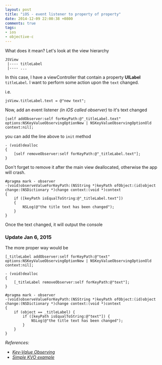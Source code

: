 ```yaml
---
layout: post
title: "iOS - event listener to property of property"
date: 2014-12-09 22:00:38 +0800
comments: true
tags: 
- ios
- objective-c
---
```


What does it mean? Let's look at the view hierarchy

```
JSView
 |---- titleLabel
 |---- ...
```

In this case, I have a viewController that contain a property **UILabel** `titleLabel`. I want to perform some action upon the `text` changed.

i.e.

```obj-c
jsView.titleLabel.text = @"new text";
```

Now, add an event listener _(in iOS called observer)_ to it's text changed

```obj-c
[self addObserver:self forKeyPath:@"_titleLabel.text" options:NSKeyValueObservingOptionNew | NSKeyValueObservingOptionOld context:nil];
```

you can add the line above to `init` method

```obj-c
- (void)dealloc
{
    [self removeObserver:self forKeyPath:@"_titleLabel.text"];
}
```

Don't forget to remove it after the main view deallocated, otherwise the app will crash.

```obj-c
#pragma mark - observer
-(void)observeValueForKeyPath:(NSString *)keyPath ofObject:(id)object change:(NSDictionary *)change context:(void *)context
{
    if ([keyPath isEqualToString:@"_titleLabel.text"])
    {
        NSLog(@"the title text has been changed");
    }
}
```

Once the text changed, it will output the console

### Update Jan 6, 2015

The more proper way would be

```obj-c
[_titleLabel addObserver:self forKeyPath:@"text" options:NSKeyValueObservingOptionNew | NSKeyValueObservingOptionOld context:nil];
```

```obj-c
- (void)dealloc
{
    [_titleLabel removeObserver:self forKeyPath:@"text"];
}
```

```obj-c
#pragma mark - observer
-(void)observeValueForKeyPath:(NSString *)keyPath ofObject:(id)object change:(NSDictionary *)change context:(void *)context
{
    if (object == _titleLabel) {
        if ([keyPath isEqualToString:@"text"]) {
            NSLog(@"the title text has been changed");
        }
    }
}
```

_References:_

- _[Key-Value Observing](http://nshipster.com/key-value-observing/)_
- _[Simple KVO example](http://stackoverflow.com/questions/24969523/simple-kvo-example)_
